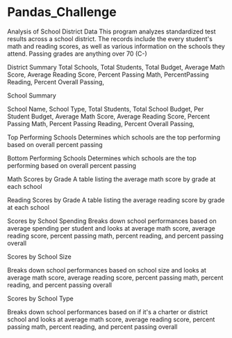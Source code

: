 # Pandas_Challenge
Analysis of School District Data
This program analyzes standardized test results across a school district. The records include the every student's math and reading scores, as well as various information on the schools they attend. Passing grades are anything over 70 (C-)

District Summary
   Total Schools,
   Total Students,
   Total Budget,
   Average Math Score,
   Average Reading Score,
   Percent Passing Math,
   PercentPassing Reading,
   Percent Overall Passing, 

School Summary

  School Name,
  School Type,
  Total Students,
  Total School Budget,
  Per Student Budget,
  Average Math Score,
  Average Reading Score,
  Percent Passing Math,
  Percent Passing Reading,
  Percent Overall Passing,

Top Performing Schools 
   Determines which schools are the top performing based on overall percent passing

Bottom Performing Schools
    Determines which schools are the top performing based on overall percent passing
    
Math Scores by Grade
    A table listing the average math score by grade at each school

Reading Scores by Grade
    A table listing the average reading score by grade at each school
    
Scores by School Spending
    Breaks down school performances based on average spending per student and looks at average math score, average reading score, percent passing math,    percent reading, and percent passing overall

Scores by School Size

   Breaks down school performances based on school size and looks at average math score, average reading score, percent passing math,    percent reading, and percent passing overall

Scores by School Type

   Breaks down school performances based on if it's a charter or district school and looks at average math score, average reading score, percent passing math,    percent reading, and percent passing overall

